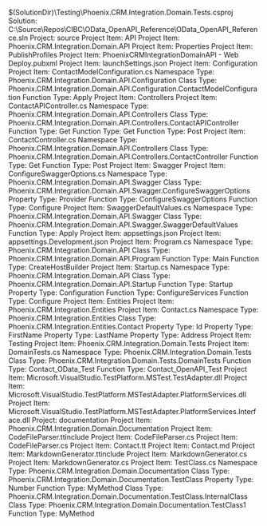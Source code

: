 ﻿ 



$(SolutionDir)\Testing\Phoenix.CRM.Integration.Domain.Tests.csproj
Solution: C:\Source\Repos\CIBC\OData_OpenAPI_Reference\OData_OpenAPI_Reference.sln
Project: source
Project Item: API
Project Item: Phoenix.CRM.Integration.Domain.API
Project Item: Properties
Project Item: PublishProfiles
Project Item: PhoenixCRMIntegrationDomainAPI - Web Deploy.pubxml
Project Item: launchSettings.json
Project Item: Configuration
Project Item: ContactModelConfiguration.cs
Namespace Type: Phoenix.CRM.Integration.Domain.API.Configuration
Class Type: Phoenix.CRM.Integration.Domain.API.Configuration.ContactModelConfiguration
Function Type: Apply
Project Item: Controllers
Project Item: ContactAPIController.cs
Namespace Type: Phoenix.CRM.Integration.Domain.API.Controllers
Class Type: Phoenix.CRM.Integration.Domain.API.Controllers.ContactAPIController
Function Type: Get
Function Type: Get
Function Type: Post
Project Item: ContactController.cs
Namespace Type: Phoenix.CRM.Integration.Domain.API.Controllers
Class Type: Phoenix.CRM.Integration.Domain.API.Controllers.ContactController
Function Type: Get
Function Type: Post
Project Item: Swagger
Project Item: ConfigureSwaggerOptions.cs
Namespace Type: Phoenix.CRM.Integration.Domain.API.Swagger
Class Type: Phoenix.CRM.Integration.Domain.API.Swagger.ConfigureSwaggerOptions
Property Type: Provider
Function Type: ConfigureSwaggerOptions
Function Type: Configure
Project Item: SwaggerDefaultValues.cs
Namespace Type: Phoenix.CRM.Integration.Domain.API.Swagger
Class Type: Phoenix.CRM.Integration.Domain.API.Swagger.SwaggerDefaultValues
Function Type: Apply
Project Item: appsettings.json
Project Item: appsettings.Development.json
Project Item: Program.cs
Namespace Type: Phoenix.CRM.Integration.Domain.API
Class Type: Phoenix.CRM.Integration.Domain.API.Program
Function Type: Main
Function Type: CreateHostBuilder
Project Item: Startup.cs
Namespace Type: Phoenix.CRM.Integration.Domain.API
Class Type: Phoenix.CRM.Integration.Domain.API.Startup
Function Type: Startup
Property Type: Configuration
Function Type: ConfigureServices
Function Type: Configure
Project Item: Entities
Project Item: Phoenix.CRM.Integration.Entities
Project Item: Contact.cs
Namespace Type: Phoenix.CRM.Integration.Entities
Class Type: Phoenix.CRM.Integration.Entities.Contact
Property Type: Id
Property Type: FirstName
Property Type: LastName
Property Type: Address
Project Item: Testing
Project Item: Phoenix.CRM.Integration.Domain.Tests
Project Item: DomainTests.cs
Namespace Type: Phoenix.CRM.Integration.Domain.Tests
Class Type: Phoenix.CRM.Integration.Domain.Tests.DomainTests
Function Type: Contact_OData_Test
Function Type: Contact_OpenAPI_Test
Project Item: Microsoft.VisualStudio.TestPlatform.MSTest.TestAdapter.dll
Project Item: Microsoft.VisualStudio.TestPlatform.MSTestAdapter.PlatformServices.dll
Project Item: Microsoft.VisualStudio.TestPlatform.MSTestAdapter.PlatformServices.Interface.dll
Project: documentation
Project Item: Phoenix.CRM.Integration.Domain.Documentation
Project Item: CodeFileParser.ttinclude
Project Item: CodeFileParser.cs
Project Item: CodeFileParser.cs
Project Item: Contact.tt
Project Item: Contact.md
Project Item: MarkdownGenerator.ttinclude
Project Item: MarkdownGenerator.cs
Project Item: MarkdownGenerator.cs
Project Item: TestClass.cs
Namespace Type: Phoenix.CRM.Integration.Domain.Documentation
Class Type: Phoenix.CRM.Integration.Domain.Documentation.TestClass
Property Type: Number
Function Type: MyMethod
Class Type: Phoenix.CRM.Integration.Domain.Documentation.TestClass.InternalClass
Class Type: Phoenix.CRM.Integration.Domain.Documentation.TestClass1
Function Type: MyMethod










